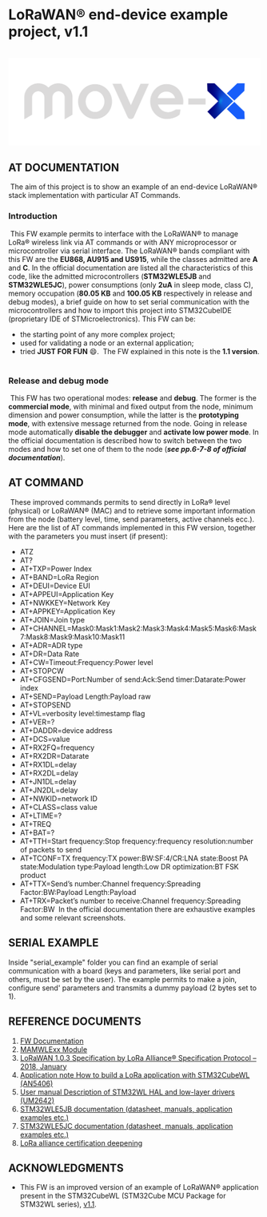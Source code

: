 # LoRaWAN® end-device example project, v1.1
​
![Alt text](/Docs/move-x_logo.png?raw=true)
    
## AT DOCUMENTATION
​
The aim of this project is to show an example of an end-device LoRaWAN® stack implementation with particular AT Commands. 
​
### Introduction
​
This FW example permits to interface with the LoRaWAN® to manage LoRa® wireless link via AT commands or with ANY microprocessor or microcontroller via serial interface. The LoRaWAN® bands compliant with this FW are the **EU868, AU915 and US915**, while the classes admitted are **A** and **C**. In the official documentation are listed all the characteristics of this code, like the admitted microcontrollers (**STM32WLE5JB** and **STM32WLE5JC**), power consumptions (only **2uA** in sleep mode, class C), memory occupation (**80.05 KB** and **100.05 KB** respectively in release and debug modes), a brief guide on how to set serial communication with the microcontrollers and how to import this project into STM32CubeIDE (proprietary IDE of STMicroelectronics). 
This FW can be:
- the starting point of any more complex project;
- used for validating a node or an external application; 
- tried **JUST FOR FUN** :smile:.
​
The FW explained in this note is the **1.1 version**.
​
### Release and debug mode
​
This FW has two operational modes: **release** and **debug**. The former is the **commercial mode**, with minimal and fixed output from the node, minimum dimension and power consumption, while the latter is the **prototyping mode**, with extensive message returned from the node. Going in release mode automatically **disable the debugger** and **activate low power mode**. In the official documentation is described how to switch between the two modes and how to set one of them to the node (***see pp.6-7-8 of official documentation***).
​
## AT COMMAND
​
These improved commands permits to send directly in LoRa® level (physical) or LoRaWAN® (MAC) and to retrieve some important information from the node (battery level, time, send parameters, active channels ecc.). 
​
Here are the list of AT commands implemented in this FW version, together with the parameters you must insert (if present):
- ATZ 
- AT? 
- AT+TXP=Power Index 
- AT+BAND=LoRa Region 
- AT+DEUI=Device EUI 
- AT+APPEUI=Application Key 
- AT+NWKKEY=Network Key 
- AT+APPKEY=Application Key 
- AT+JOIN=Join type 
- AT+CHANNEL=Mask0:Mask1:Mask2:Mask3:Mask4:Mask5:Mask6:Mask7:Mask8:Mask9:Mask10:Mask11 
- AT+ADR=ADR type 
- AT+DR=Data Rate 
- AT+CW=Timeout:Frequency:Power level 
- AT+STOPCW 
- AT+CFGSEND=Port:Number of send:Ack:Send timer:Datarate:Power index 
- AT+SEND=Payload Length:Payload raw 
- AT+STOPSEND 
- AT+VL=verbosity level:timestamp flag 
- AT+VER=? 
- AT+DADDR=device address 
- AT+DCS=value 
- AT+RX2FQ=frequency
- AT+RX2DR=Datarate 
- AT+RX1DL=delay
- AT+RX2DL=delay 
- AT+JN1DL=delay 
- AT+JN2DL=delay 
- AT+NWKID=network ID 
- AT+CLASS=class value 
- AT+LTIME=? 
- AT+TREQ 
- AT+BAT=? 
- AT+TTH=Start frequency:Stop frequency:frequency resolution:number of packets to send 
- AT+TCONF=TX frequency:TX power:BW:SF:4/CR:LNA state:Boost PA state:Modulation type:Payload length:Low DR optimization:BT FSK product 
- AT+TTX=Send’s number:Channel frequency:Spreading Factor:BW:Payload Length:Payload 
- AT+TRX=Packet’s number to receive:Channel frequency:Spreading Factor:BW 
​
In the official documentation there are exhaustive examples and some relevant screenshots.

## SERIAL EXAMPLE

Inside "serial_example" folder you can find an example of serial communication with a board (keys and parameters, like serial port and others, must be set by the user). The example permits to make a join, configure send' parameters and transmits a dummy payload (2 bytes set to 1).
​
## REFERENCE DOCUMENTS
1. [FW Documentation](https://github.com/Move-X/LoRaWAN_AT_Slave/blob/main/Docs/MAMWLE%20FW%20-%20AT%20Command%20Document.pdf)
2. [MAMWLExx Module](https://www.move-x.it/mamwle-module/)
3. [LoRaWAN 1.0.3 Specification by LoRa Alliance® Specification Protocol – 2018, January](https://lora-alliance.org/resource_hub/lorawan-specification-v1-0-3/)
4. [Application note How to build a LoRa application with STM32CubeWL (AN5406)](https://www.st.com/resource/en/application_note/an5406-how-to-build-a-lora-application-with-stm32cubewl-stmicroelectronics.pdf)
5. [User manual Description of STM32WL HAL and low-layer drivers (UM2642)](https://www.st.com/resource/en/user_manual/dm00660673-description-of-stm32wl-hal-and-lowlayer-drivers-stmicroelectronics.pdf)
6. [STM32WLE5JB documentation (datasheet, manuals, application examples etc.)](https://www.st.com/en/microcontrollers-microprocessors/stm32wle5jb.html#documentation)
7. [STM32WLE5JC documentation (datasheet, manuals, application examples etc.)](https://www.st.com/en/microcontrollers-microprocessors/stm32wle5jc.html)
8. [LoRa alliance certification deepening](https://lora-alliance.org/wp-content/uploads/2020/11/lora_alliance_certification_deep_dive.pdf)
​
## ACKNOWLEDGMENTS
* This FW is an improved version of an example of LoRaWAN® application present in the STM32CubeWL (STM32Cube MCU Package for STM32WL series), [v1.1](https://www.st.com/content/my_st_com/en/products/embedded-software/mcu-mpu-embedded-software/stm32-embedded-software/stm32cube-mcu-mpu-packages/stm32cubewl.license=1639757194897.product=STM32CubeWL.version=1.1.0.html).
